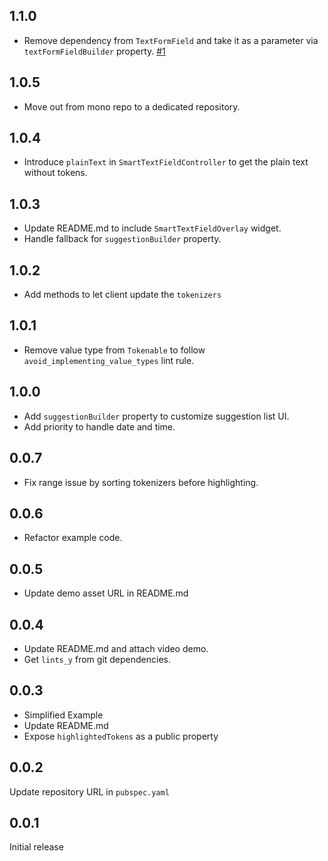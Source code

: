 ## 1.1.0

- Remove dependency from `TextFormField` and take it as a parameter via `textFormFieldBuilder` property. [#1](https://github.com/Yogi-7y/smart-text-field/pull/1)

## 1.0.5

- Move out from mono repo to a dedicated repository.

## 1.0.4

- Introduce `plainText` in `SmartTextFieldController` to get the plain text without tokens.

## 1.0.3

- Update README.md to include `SmartTextFieldOverlay` widget.
- Handle fallback for `suggestionBuilder` property.

## 1.0.2

- Add methods to let client update the `tokenizers`

## 1.0.1

- Remove value type from `Tokenable` to follow `avoid_implementing_value_types` lint rule.

## 1.0.0

- Add `suggestionBuilder` property to customize suggestion list UI.
- Add priority to handle date and time.

## 0.0.7

- Fix range issue by sorting tokenizers before highlighting.

## 0.0.6

- Refactor example code.

## 0.0.5

- Update demo asset URL in README.md

## 0.0.4

- Update README.md and attach video demo.
- Get `lints_y` from git dependencies.

## 0.0.3

- Simplified Example
- Update README.md
- Expose `highlightedTokens` as a public property

## 0.0.2

Update repository URL in `pubspec.yaml`

## 0.0.1

Initial release
